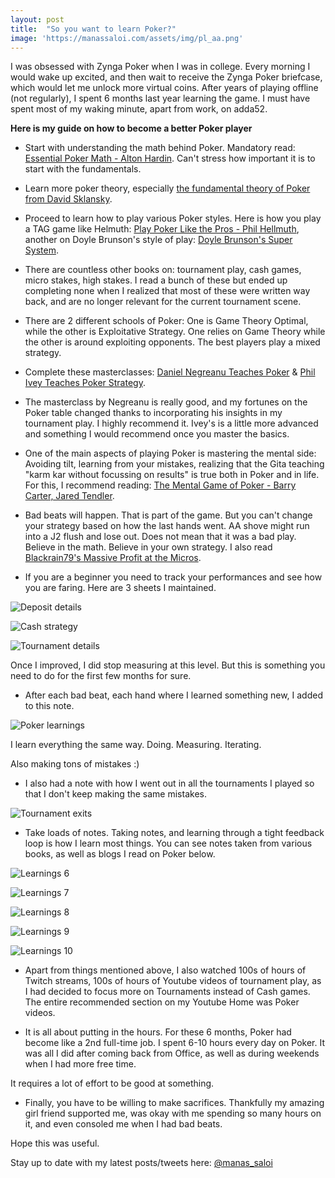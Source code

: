 ```yaml
---
layout: post
title:  "So you want to learn Poker?"
image: 'https://manassaloi.com/assets/img/pl_aa.png'
---
```


I was obsessed with Zynga Poker when I was in college. Every morning I would wake up excited, and then wait to receive the Zynga Poker briefcase, which would let me unlock more virtual coins. After years of playing offline (not regularly), I spent 6 months last year learning the game. I must have spent most of my waking minute, apart from work, on adda52.

**Here is my guide on how to become a better Poker player**

- Start with understanding the math behind Poker. Mandatory read: [Essential Poker Math - Alton Hardin](https://manassaloi.com/booksummaries/2017/05/14/essential-poker-math-hardin.html). Can't stress how important it is to start with the fundamentals.

- Learn more poker theory, especially [the fundamental theory of Poker from David Sklansky](https://manassaloi.com/booksummaries/2017/05/16/theory-poker-sklansky.html).

- Proceed to learn how to play various Poker styles. Here is how you play a TAG game like Helmuth: [Play Poker Like the Pros - Phil Hellmuth](https://manassaloi.com/booksummaries/2017/05/13/play-poker-like-pros-hellmuth.html), another on Doyle Brunson's style of play: [Doyle Brunson's Super System](https://manassaloi.com/booksummaries/2017/05/15/super-system-doyle.html).

- There are countless other books on: tournament play, cash games, micro stakes, high stakes. I read a bunch of these but ended up completing none when I realized that most of these were written way back, and are no longer relevant for the current tournament scene.

- There are 2 different schools of Poker: One is Game Theory Optimal, while the other is Exploitative Strategy. One relies on Game Theory while the other is around exploiting opponents. The best players play a mixed strategy.

- Complete these masterclasses: [Daniel Negreanu Teaches Poker](https://manassaloi.com/2019/08/25/daniel-negreanu-masterclass.html) & [Phil Ivey Teaches Poker Strategy](https://manassaloi.com/2019/08/24/phil-ivey-masterclass.html).

- The masterclass by Negreanu is really good, and my fortunes on the Poker table changed thanks to incorporating his insights in my tournament play. I highly recommend it. Ivey's is a little more advanced and something I would recommend once you master the basics.

- One of the main aspects of playing Poker is mastering the mental side: Avoiding tilt, learning from your mistakes, realizing that the Gita teaching "karm kar without focussing on results" is true both in Poker and in life. For this, I recommend reading: [The Mental Game of Poker - Barry Carter, Jared Tendler](https://manassaloi.com/booksummaries/2017/05/11/mental-game-poker-jared-tendler.html).

- Bad beats will happen. That is part of the game. But you can't change your strategy based on how the last hands went. AA shove might run into a J2 flush and lose out. Does not mean that it was a bad play. Believe in the math. Believe in your own strategy. I also read [Blackrain79's Massive Profit at the Micros](https://manassaloi.com/booksummaries/2020/12/28/micros-profit-blackrain.html).

- If you are a beginner you need to track your performances and see how you are faring. Here are 3 sheets I maintained.

![Deposit details](/assets/img/pl_1.png)

![Cash strategy](/assets/img/pl_2.png)

![Tournament details](/assets/img/pl_3.png)

Once I improved, I did stop measuring at this level. But this is something you need to do for the first few months for sure.

- After each bad beat, each hand where I learned something new, I added to this note.

![Poker learnings](/assets/img/pl_5.png)

I learn everything the same way. Doing. Measuring. Iterating.

Also making tons of mistakes :)

- I also had a note with how I went out in all the tournaments I played so that I don't keep making the same mistakes.

![Tournament exits](/assets/img/pl_4.png)

- Take loads of notes. Taking notes, and learning through a tight feedback loop is how I learn most things. You can see notes taken from various books, as well as blogs I read on Poker below.

![Learnings 6](/assets/img/pl_6.png)

![Learnings 7](/assets/img/pl_7.png)

![Learnings 8](/assets/img/pl_8.png)

![Learnings 9](/assets/img/pl_9.png)

![Learnings 10](/assets/img/pl_10.png)

- Apart from things mentioned above, I also watched 100s of hours of Twitch streams, 100s of hours of Youtube videos of tournament play, as I had decided to focus more on Tournaments instead of Cash games. The entire recommended section on my Youtube Home was Poker videos.

- It is all about putting in the hours. For these 6 months, Poker had become like a 2nd full-time job. I spent 6-10 hours every day on Poker. It was all I did after coming back from Office, as well as during weekends when I had more free time.

It requires a lot of effort to be good at something.

- Finally, you have to be willing to make sacrifices. Thankfully my amazing girl friend supported me, was okay with me spending so many hours on it, and even consoled me when I had bad beats.

Hope this was useful.

Stay up to date with my latest posts/tweets here: [@manas_saloi](http://twitter.com/manas_saloi)
